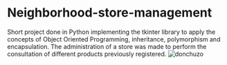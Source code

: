 # Neighborhood-store-management
Short project done in Python implementing the tkinter library to apply the concepts of Object Oriented Programming, inheritance, polymorphism and encapsulation.
The administration of a store was made to perform the consultation of different products previously registered.
![donchuzo](https://user-images.githubusercontent.com/49355617/211127491-6135c1cf-a207-4636-90d9-a1dbc8c7c755.png)
